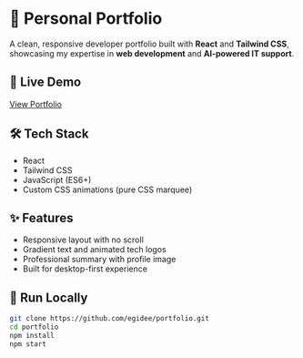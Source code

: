 # 💼 Personal Portfolio

A clean, responsive developer portfolio built with **React** and **Tailwind CSS**, showcasing my expertise in **web development** and **AI-powered IT support**.

## 🚀 Live Demo

[View Portfolio](my-portfolio-egide.vercel.app)

## 🛠️ Tech Stack

- React
- Tailwind CSS
- JavaScript (ES6+)
- Custom CSS animations (pure CSS marquee)

## ✨ Features

- Responsive layout with no scroll
- Gradient text and animated tech logos
- Professional summary with profile image
- Built for desktop-first experience

## 📁 Run Locally

```bash
git clone https://github.com/egidee/portfolio.git
cd portfolio
npm install
npm start
```
